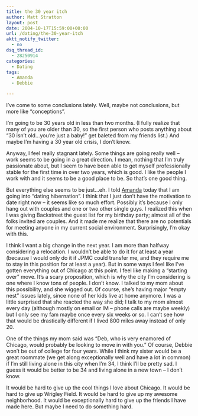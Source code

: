 ```yaml
---
title: the 30 year itch
author: Matt Stratton
layout: post
date: 2004-10-17T15:59:00+00:00
url: /dating/the-30-year-itch
aktt_notify_twitter:
  - no
dsq_thread_id:
  - 28250914
categories:
  - Dating
tags:
  - Amanda
  - Debbie

---
```

I&#8217;ve come to some conclusions lately. Well, maybe not conclusions, but more like &#8220;conceptions&#8221;.

I&#8217;m going to be 30 years old in less than two months. (I fully realize that many of you are older than 30, so the first person who posts anything about &#8220;30 isn&#8217;t old&#8230;you&#8217;re just a baby!&#8221; get baleted from my friends list.) And maybe I&#8217;m having a 30 year old crisis, I don&#8217;t know.

Anyway, I feel really stagnant lately. Some things are going really well &#8211; work seems to be going in a great direction. I mean, nothing that I&#8217;m truly passionate about, but I seem to have been able to get myself professionally stable for the first time in over two years, which is good. I like the people I work with and it seems to be a good place to be. So that&#8217;s one good thing.

But everything else seems to be just&#8230;eh. I told  <a href="http://swingfeline.livejournal.com/" target="_blank">Amanda</a> today that I am going into &#8220;dating hibernation&#8221;. I think that I just don&#8217;t have the motivation to date right now &#8211; it seems like so much effort. Possibly it&#8217;s because I only hang out with couples and one or two other single guys. I realized this when I was giving Backstreet the guest list for my birthday party; almost all of the folks invited are couples. And it made me realize that there are no potentials for meeting anyone in my current social environment. Surprisingly, I&#8217;m okay with this.

I think I want a big change in the next year. I am more than halfway considering a relocation. I wouldn&#8217;t be able to do it for at least a year (because I would only do it if JPMC could transfer me, and they require me to stay in this position for at least a year). But in some ways I feel like I&#8217;ve gotten everything out of Chicago at this point. I feel like making a &#8220;starting over&#8221; move. It&#8217;s a scary proposition, which is why the city I&#8217;m considering is one where I know tons of people. I don&#8217;t know. I talked to my mom about this possibility, and she wigged out. Of course, she&#8217;s having major &#8220;empty nest&#8221; issues lately, since none of her kids live at home anymore. I was a little surprised that she reacted the way she did; I talk to my mom almost every day (although mostly on email or IM &#8211; phone calls are maybe weekly) but I only see my fam maybe once every six weeks or so. I can&#8217;t see how that would be drastically different if I lived 800 miles away instead of only 20.

One of the things my mom said was &#8220;Deb, who is very enamored of Chicago, would probably be looking to move in with you.&#8221; Of course, Debbie won&#8217;t be out of college for four years. While I think my sister would be a great roommate (we get along exceptionally well and have a lot in common) if I&#8217;m still living alone in this city when I&#8217;m 34, I think I&#8217;ll be pretty sad. I guess it would be better to be 34 and living alone in a new town &#8211; I don&#8217;t know.

It would be hard to give up the cool things I love about Chicago. It would be hard to give up Wrigley Field. It would be hard to give up my awesome neighborhood. It would be exceptionally hard to give up the friends I have made here. But maybe I need to do something hard.